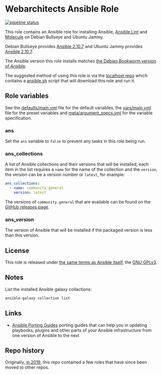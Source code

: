 # Webarchitects Ansible Role

[![pipeline status](https://git.coop/webarch/ansible/badges/master/pipeline.svg)](https://git.coop/webarch/ansible/-/commits/master)

This role contains an Ansible role for installing Ansible, [Ansible Lint](https://github.com/ansible/ansible-lint) and [Molecule](https://github.com/ansible-community/molecule) on Debian Bullseye and Ubuntu Jammy.

Debian Bullseye provides [Ansible 2.10.7](https://packages.debian.org/bullseye/ansible) and Ubuntu Jammy provides [Ansible 2.10.7](https://packages.ubuntu.com/jammy/ansible).

The Ansible version this role installs matches [the Debian Bookworm version of Ansible](https://packages.debian.org/bookworm/ansible-core).

The suggested method of using this role is via the [localhost repo](https://git.coop/webarch/localhost) which contains a [ansible.sh](https://git.coop/webarch/localhost/-/blob/main/ansible.sh) script that will download this role and run it.

## Role variables

See the [defaults/main.yml](defaults/main.yml) file for the default variables, the [vars/main.yml](vars/main.yml) file for the preset variables and [meta/argument_specs.yml](meta/argument_specs.yml) for the variable specification.

### ans

Set the `ans` variable to `false` to prevent any tasks in this role being run.

### ans_collections

A list of Ansible collections and their versions that will be installed, each item in the list requires a `name` for the name of the collection and the `version`, the version can be a version number or `latest`, for example:

```yaml
ans_collections:
  - name: community.general
    version: latest
```

The versions of `community.general` that are available can be found on the [GitHub releases page](https://github.com/ansible-collections/community.general/releases).

### ans_version

The version of Ansible that will be installed if the packaged version is less than this version.

## License

This role is released under [the same terms as Ansible itself](https://github.com/ansible/ansible/blob/devel/COPYING), the [GNU GPLv3](LICENSE).

## Notes

List the installed Ansible galaxy collactions:

```bash
ansible-galaxy collection list
```

## Links

* [Ansible Porting Guides](https://docs.ansible.com/ansible/devel/porting_guides/porting_guides.html) porting guides that can help you in updating playbooks, plugins and other parts of your Ansible infrastructure from one version of Ansible to the next

## Repo history

Originally, [in 2019](https://git.coop/webarch/ansible/-/tree/archive2019), this repo contained a few roles that have since been moved to other repos.
